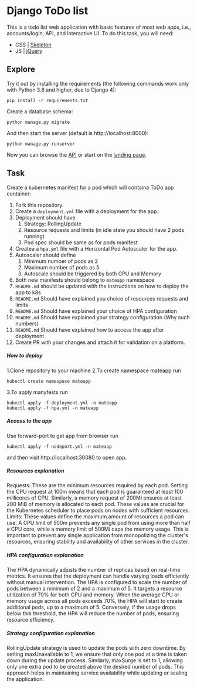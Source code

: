 # Django ToDo list

This is a todo list web application with basic features of most web apps, i.e., accounts/login, API, and interactive UI. To do this task, you will need:

- CSS | [Skeleton](http://getskeleton.com/)
- JS  | [jQuery](https://jquery.com/)

## Explore

Try it out by installing the requirements (the following commands work only with Python 3.8 and higher, due to Django 4):

```
pip install -r requirements.txt
```

Create a database schema:

```
python manage.py migrate
```

And then start the server (default is http://localhost:8000):

```
python manage.py runserver
```

Now you can browse the [API](http://localhost:8000/api/) or start on the [landing page](http://localhost:8000/).

## Task

Create a kubernetes manifest for a pod which will containa ToDo app container:

1. Fork this repository.
1. Create a `deployment.yml` file with a deployment for the app.
1. Deployment should have
    1. Strategy: RollingUpdate
    1. Resource requests and limits (in idle state you should have 2 pods running)
    1. Pod spec should be same as for pods manifest
1. Createa a `hpa.yml` file with a Horizontal Pod Autoscaler for the app.
1. Autoscaler should define
    1. Minimum number of pods as 2
    2. Maximum number of pods as 5
    3. Autoscale should be triggered by both CPU and Memory
1. Both new manifests should belong to `mateapp` namespace
1. `README.md` should be updated with the instructions on how to deploy the app to k8s
1. `README.md` Should have explained you choice of resources requests and limits
1. `README.md` Should have explained your choice of HPA configuration
1. `README.md` Should have explained your strategy configuration (Why such numbers)
1. `README.md` Should have explained how to access the app after deployment
1. Create PR with your changes and attach it for validation on a platform.

##### How to deploy
1.Clone repository to your machine
2.To create namespace mateapp run
```
kubectl create namespace mateapp
```
3.To apply manyfests run
```
kubectl apply -f deployment.yml -n mateapp
kubectl apply -f hpa.yml -n mateapp
```
##### Access to the app
Use forward-port to get app from browser
run 
```
kubectl apply -f nodeport.yml -n mateapp
```
and then visit http://localhost:30080 to open app.

##### Resources explanation
Requests: These are the minimum resources required by each pod. Setting the CPU request at 100m means that each pod is guaranteed at least 100 millicores of CPU. Similarly, a memory request of 200Mi ensures at least 200 MiB of memory is allocated to each pod. These values are crucial for the Kubernetes scheduler to place pods on nodes with sufficient resources.
Limits: These values define the maximum amount of resources a pod can use. A CPU limit of 500m prevents any single pod from using more than half a CPU core, while a memory limit of 500Mi caps the memory usage. This is important to prevent any single application from monopolizing the cluster's resources, ensuring stability and availability of other services in the cluster.

##### HPA configuration explanation
The HPA dynamically adjusts the number of replicas based on real-time metrics. It ensures that the deployment can handle varying loads efficiently without manual intervention.
The HPA is configured to scale the number of pods between a minimum of 2 and a maximum of 5. It targets a resource utilization of 70% for both CPU and memory. When the average CPU or memory usage across all pods exceeds 70%, the HPA will start to create additional pods, up to a maximum of 5. Conversely, if the usage drops below this threshold, the HPA will reduce the number of pods, ensuring resource efficiency.

##### Strategy configuration explanation
RollingUpdate strategy is used to update the pods with zero downtime. By setting maxUnavailable to 1, we ensure that only one pod at a time is taken down during the update process. Similarly, maxSurge is set to 1, allowing only one extra pod to be created above the desired number of pods. This approach helps in maintaining service availability while updating or scaling the application.